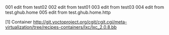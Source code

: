 001 edit from test02
002 edit from test01
003 edit from test03
004 edit from test.ghub.home
005 edit from test.ghub.home.http



[1] Container 
http://git.yoctoproject.org/cgit/cgit.cgi/meta-virtualization/tree/recipes-containers/lxc/lxc_2.0.8.bb
